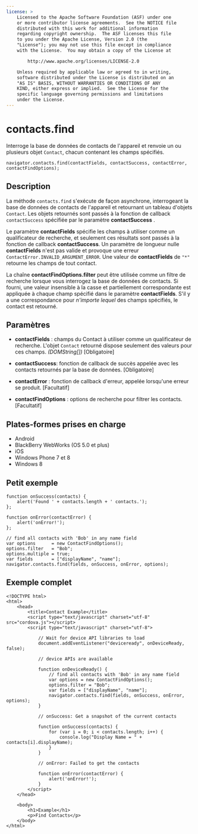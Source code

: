 ```yaml
---
license: >
    Licensed to the Apache Software Foundation (ASF) under one
    or more contributor license agreements.  See the NOTICE file
    distributed with this work for additional information
    regarding copyright ownership.  The ASF licenses this file
    to you under the Apache License, Version 2.0 (the
    "License"); you may not use this file except in compliance
    with the License.  You may obtain a copy of the License at

        http://www.apache.org/licenses/LICENSE-2.0

    Unless required by applicable law or agreed to in writing,
    software distributed under the License is distributed on an
    "AS IS" BASIS, WITHOUT WARRANTIES OR CONDITIONS OF ANY
    KIND, either express or implied.  See the License for the
    specific language governing permissions and limitations
    under the License.
---
```


# contacts.find

Interroge la base de données de contacts de l'appareil et renvoie un ou plusieurs objet `Contact`, chacun contenant les champs spécifiés.

    navigator.contacts.find(contactFields, contactSuccess, contactError, contactFindOptions);
    

## Description

La méthode `contacts.find` s'exécute de façon asynchrone, interrogeant la base de données de contacts de l'appareil et retournant un tableau d'objets `Contact`. Les objets retournés sont passés à la fonction de callback `contactSuccess` spécifiée par le paramètre **contactSuccess** .

Le paramètre **contactFields** spécifie les champs à utiliser comme un qualificateur de recherche, et seulement ces résultats sont passés à la fonction de callback **contactSuccess**. Un paramètre de longueur nulle **contactFields** n'est pas valide et provoque une erreur `ContactError.INVALID_ARGUMENT_ERROR`. Une valeur de **contactFields** de `"*"` retourne les champs de tout contact.

La chaîne **contactFindOptions.filter** peut être utilisée comme un filtre de recherche lorsque vous interrogez la base de données de contacts. Si fourni, une valeur insensible à la casse et partiellement correspondante est appliquée à chaque champ spécifié dans le paramètre **contactFields**. S'il y a une correspondance pour *n'importe lequel* des champs spécifiés, le contact est retourné.

## Paramètres

*   **contactFields** : champs du Contact à utiliser comme un qualificateur de recherche. L'objet `Contact` retourné dispose seulement des valeurs pour ces champs. *(DOMString[])* [Obligatoire]

*   **contactSuccess**: fonction de callback de succès appelée avec les contacts retournés par la base de données. [Obligatoire]

*   **contactError** : fonction de callback d'erreur, appelée lorsqu'une erreur se produit. [Facultatif]

*   **contactFindOptions** : options de recherche pour filtrer les contacts. [Facultatif]

## Plates-formes prises en charge

*   Android
*   BlackBerry WebWorks (OS 5.0 et plus)
*   iOS
*   Windows Phone 7 et 8
*   Windows 8

## Petit exemple

    function onSuccess(contacts) {
        alert('Found ' + contacts.length + ' contacts.');
    };
    
    function onError(contactError) {
        alert('onError!');
    };
    
    // find all contacts with 'Bob' in any name field
    var options      = new ContactFindOptions();
    options.filter   = "Bob";
    options.multiple = true;
    var fields       = ["displayName", "name"];
    navigator.contacts.find(fields, onSuccess, onError, options);
    

## Exemple complet

    <!DOCTYPE html>
    <html>
        <head>
            <title>Contact Example</title>
            <script type="text/javascript" charset="utf-8" src="cordova.js"></script>
            <script type="text/javascript" charset="utf-8">
    
                // Wait for device API libraries to load
                document.addEventListener("deviceready", onDeviceReady, false);
    
                // device APIs are available
    
                function onDeviceReady() {
                    // find all contacts with 'Bob' in any name field
                    var options = new ContactFindOptions();
                    options.filter = "Bob";
                    var fields = ["displayName", "name"];
                    navigator.contacts.find(fields, onSuccess, onError, options);
                }
    
                // onSuccess: Get a snapshot of the current contacts
    
                function onSuccess(contacts) {
                    for (var i = 0; i < contacts.length; i++) {
                        console.log("Display Name = " + contacts[i].displayName);
                    }
                }
    
                // onError: Failed to get the contacts
    
                function onError(contactError) {
                    alert('onError!');
                }
            </script>
        </head>
    
        <body>
            <h1>Example</h1>
            <p>Find Contacts</p>
        </body>
    </html>